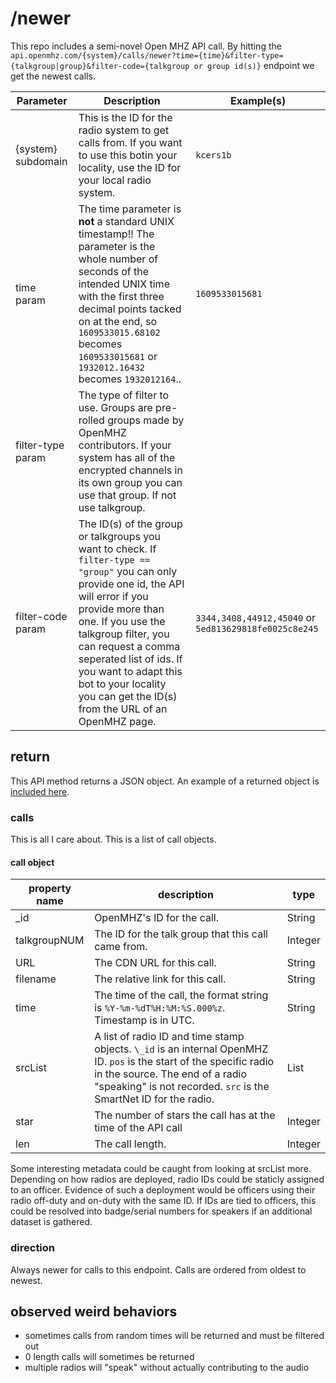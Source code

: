 # /newer
This repo includes a semi-novel Open MHZ API call. By hitting the `api.openmhz.com/{system}/calls/newer?time={time}&filter-type={talkgroup|group}&filter-code={talkgroup or group id(s)}` endpoint we get the newest calls.

| Parameter | Description | Example(s) |
|-----------|-------------|------------|
| {system} subdomain | This is the ID for the radio system to get calls from. If you want to use this botin your locality, use the ID for your local radio system. | `kcers1b` |
| time param | The time parameter is **not** a standard UNIX timestamp!! The parameter is the whole number of seconds of the intended UNIX time with the first three decimal points tacked on at the end, so `1609533015.68102` becomes `1609533015681` or `1932012.16432` becomes `1932012164`.. | `1609533015681` |
| filter-type param | The type of filter to use. Groups are pre-rolled groups made by OpenMHZ contributors. If your system has all of the encrypted channels in its own group you can use that group. If not use talkgroup. ||
| filter-code param | The ID(s) of the group or talkgroups you want to check. If `filter-type == "group"` you can only provide one id, the API will error if you provide more than one. If you use the talkgroup filter, you can request a comma seperated list of ids. If you want to adapt this bot to your locality you can get the ID(s) from the URL of an OpenMHZ page. | `3344,3408,44912,45040` or `5ed813629818fe0025c8e245` |


## return
This API method returns a JSON object. An example of a returned object is [included here](./example.json).

### calls
This is all I care about. This is a list of call objects.

#### call object
| property name | description | type |
|---------------|-------------|------|
| \_id | OpenMHZ's ID for the call. | String |
| talkgroupNUM | The ID for the talk group that this call came from. | Integer |
| URL | The CDN URL for this call. | String |
| filename | The relative link for this call. | String |
| time | The time of the call, the format string is `%Y-%m-%dT%H:%M:%S.000%z`. Timestamp is in UTC. | String |
| srcList | A list of radio ID and time stamp objects. `\_id` is an internal OpenMHZ ID. `pos` is the start of the specific radio in the source. The end of a radio "speaking" is not recorded. `src` is the SmartNet ID for the radio. | List |
| star | The number of stars the call has at the time of the API call | Integer |
| len | The call length. | Integer |
Some interesting metadata could be caught from looking at srcList more. Depending on how radios are deployed, radio IDs could be staticly assigned to an officer. Evidence of such a deployment would be officers using their radio off-duty and on-duty with the same ID. If IDs are tied to officers, this could be resolved into badge/serial numbers for speakers if an additional dataset is gathered.

### direction
Always newer for calls to this endpoint. Calls are ordered from oldest to newest.

## observed weird behaviors
- sometimes calls from random times will be returned and must be filtered out
- 0 length calls will sometimes be returned
- multiple radios will "speak" without actually contributing to the audio
